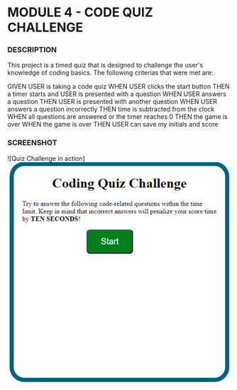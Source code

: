 # MODULE 4 - CODE QUIZ CHALLENGE

### DESCRIPTION

This project is a timed quiz that is designed to challenge the user's knowledge of coding basics. The following criterias that were met are:

GIVEN USER is taking a code quiz
WHEN USER clicks the start button
THEN a timer starts and USER is presented with a question
WHEN USER answers a question
THEN USER is presented with another question
WHEN USER answers a question incorrectly
THEN time is subtracted from the clock
WHEN all questions are answered or the timer reaches 0
THEN the game is over
WHEN the game is over
THEN USER can save my initials and score

### SCREENSHOT

![Quiz Challenge in action]<img src="assets/img/Screenshot 2023-07-17 104830.png">
